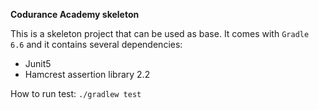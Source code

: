 **Codurance Academy skeleton**

This is a skeleton project that can be used as base.
It comes with `Gradle 6.6` and it contains several dependencies:

- Junit5
- Hamcrest assertion library 2.2

How to run test:
`./gradlew test`

